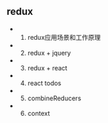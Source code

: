 ## redux

- 1. redux应用场景和工作原理
- 2. redux + jquery
- 3. redux + react
- 4. react todos
- 5. combineReducers
- 6. context